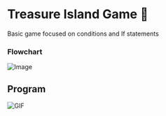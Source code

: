 # Treasure Island Game 💎

Basic game focused on conditions and If statements

### Flowchart 

![Image](https://i.imgur.com/6Suxy9f.png)

## Program

![GIF](https://i.imgur.com/NqcrAks.gif)